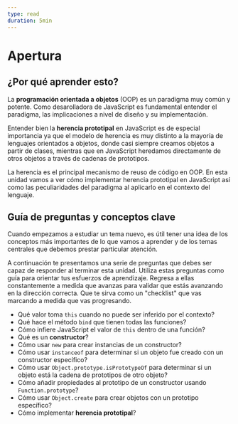 ```yaml
---
type: read
duration: 5min
---
```


# Apertura

## ¿Por qué aprender esto?

La **programación orientada a objetos** (OOP) es un paradigma muy común y
potente. Como desarolladora de JavaScript es fundamental entender el paradigma,
las implicaciones a nivel de diseño y su implementación.

Entender bien la **herencia prototipal** en JavaScript es de especial
importancia ya que el modelo de herencia es muy distinto a la mayoría de
lenguajes orientados a objetos, donde casi siempre creamos objetos a partir de
clases, mientras que en JavaScript heredamos directamente de otros objetos a
través de cadenas de prototipos.

La herencia es el principal mecanismo de reuso de código en OOP. En esta unidad
vamos a ver cómo implementar herencia prototipal en JavaScript así como las
peculiaridades del paradigma al aplicarlo en el contexto del lenguaje.

## Guía de preguntas y conceptos clave

Cuando empezamos a estudiar un tema nuevo, es útil tener una idea de los
conceptos más importantes de lo que vamos a aprender y de los temas centrales
que debemos prestar particular atención.

A continuación te presentamos una serie de preguntas que debes ser capaz de
responder al terminar esta unidad. Utiliza estas preguntas como guía para
orientar tus esfuerzos de aprendizaje. Regresa a ellas constantemente a medida
que avanzas para validar que estás avanzando en la dirección correcta. Que te
sirva como un "checklist" que vas marcando a medida que vas progresando.

* Qué valor toma `this` cuando no puede ser inferido por el contexto?
* Qué hace el método `bind` que tienen todas las funciones?
* Cómo infiere JavaScript el valor de `this` dentro de una función?
* Qué es un **constructor**?
* Cómo usar `new` para crear instancias de un constructor?
* Cómo usar `instanceof` para determinar si un objeto fue creado con un
  constructor específico?
* Cómo usar `Object.prototype.isPrototypeOf` para determinar si un objeto está
  la cadena de prototipos de otro objeto?
* Cómo añadir propiedades al prototipo de un constructor usando `Function.prototype`?
* Cómo usar `Object.create` para crear objetos con un prototipo específico?
* Cómo implementar **herencia prototipal**?
